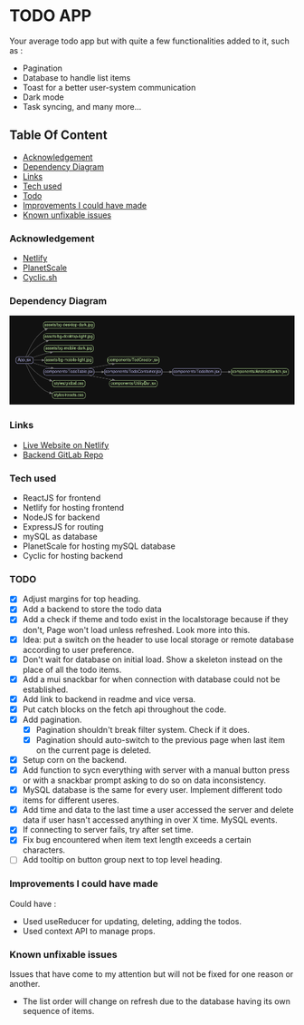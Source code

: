# TODO APP

Your average todo app but with quite a few functionalities added to it, such as :

- Pagination
- Database to handle list items
- Toast for a better user-system communication
- Dark mode
- Task syncing, and many more...

## Table Of Content

- [Acknowledgement](#acknowledgement)
- [Dependency Diagram](#dependency-diagram)
- [Links](#links)
- [Tech used](#tech-used)
- [Todo](#todo)
- [Improvements I could have made](#improvements-i-could-have-made)
- [Known unfixable issues](#known-unfixable-issues)

### Acknowledgement

* [Netlify](https://app.netlify.com/)
* [PlanetScale](https://planetscale.com/)
* [Cyclic.sh](https://www.cyclic.sh/)

### Dependency Diagram

![Dependency Diagram Of Components](./public/app-dependency-diagram.png)

### Links

- [Live Website on Netlify](https://golden-liger-9ba371.netlify.app/)
- [Backend GitLab Repo](https://gitlab.com/Decipher-CS/todo-app-backend-api)

### Tech used

- ReactJS for frontend
- Netlify for hosting frontend
- NodeJS for backend
- ExpressJS for routing
- mySQL as database
- PlanetScale for hosting mySQL database
- Cyclic for hosting backend

### TODO

- [x] Adjust margins for top heading.
- [x] Add a backend to store the todo data
- [x] Add a check if theme and todo exist in the localstorage because if they don't, Page won't load unless refreshed. Look more into this.
- [x] Idea: put a switch on the header to use local storage or remote database according to user preference.
- [x] Don't wait for database on initial load. Show a skeleton instead on the place of all the todo items.
- [x] Add a mui snackbar for when connection with database could not be established.
- [x] Add link to backend in readme and vice versa.
- [x] Put catch blocks on the fetch api throughout the code.
- [x] Add pagination.
  - [x] Pagination shouldn't break filter system. Check if it does.
  - [x] Pagination should auto-switch to the previous page when last item on the current page is deleted.
- [x] Setup corn on the backend.
- [x] Add function to sycn everything with server with a manual button press or with a snackbar prompt asking to do so on data inconsistency.
- [x] MySQL database is the same for every user. Implement different todo items for different useres.
- [x] Add time and data to the last time a user accessed the server and delete data if user hasn't accessed anything in over X time. MySQL events.
- [x] If connecting to server fails, try after set time.
- [x] Fix bug encountered when item text length exceeds a certain characters.
- [ ] Add tooltip on button group next to top level heading.

### Improvements I could have made

Could have :

- Used useReducer for updating, deleting, adding the todos.
- Used context API to manage props.

### Known unfixable issues

Issues that have come to my attention but will not be fixed for one reason or another.

- The list order will change on refresh due to the database having its own sequence of items.
